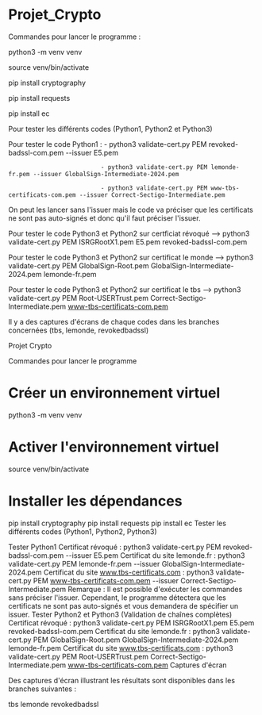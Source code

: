 # Projet_Crypto
Commandes pour lancer le programme :

python3 -m venv venv

source venv/bin/activate


pip install cryptography

pip install requests

pip install ec


Pour tester les différents codes (Python1, Python2 et Python3)

Pour tester le code Python1 : - python3 validate-cert.py PEM revoked-badssl-com.pem --issuer E5.pem

                              - python3 validate-cert.py PEM lemonde-fr.pem --issuer GlobalSign-Intermediate-2024.pem 
                          
                              - python3 validate-cert.py PEM www-tbs-certificats-com.pem --issuer Correct-Sectigo-Intermediate.pem
                              
On peut les lancer sans l'issuer mais le code va préciser que les certificats ne sont pas auto-signés et donc qu'il faut préciser l'issuer.

Pour tester le code Python3 et Python2 sur certficiat révoqué --> python3 validate-cert.py PEM ISRGRootX1.pem E5.pem revoked-badssl-com.pem

Pour tester le code Python3 et Python2 sur certificat le monde --> python3 validate-cert.py PEM GlobalSign-Root.pem GlobalSign-Intermediate-2024.pem lemonde-fr.pem

Pour tester le code Python3 et Python2 sur certificat le tbs --> python3 validate-cert.py PEM Root-USERTrust.pem Correct-Sectigo-Intermediate.pem www-tbs-certificats-com.pem

Il y a des captures d'écrans de chaque codes dans les branches concernées (tbs, lemonde, revokedbadssl)





Projet Crypto

Commandes pour lancer le programme

# Créer un environnement virtuel
python3 -m venv venv

# Activer l'environnement virtuel
source venv/bin/activate

# Installer les dépendances
pip install cryptography
pip install requests
pip install ec
Tester les différents codes (Python1, Python2, Python3)

Tester Python1
Certificat révoqué :
python3 validate-cert.py PEM revoked-badssl-com.pem --issuer E5.pem
Certificat du site lemonde.fr :
python3 validate-cert.py PEM lemonde-fr.pem --issuer GlobalSign-Intermediate-2024.pem
Certificat du site www.tbs-certificats.com :
python3 validate-cert.py PEM www-tbs-certificats-com.pem --issuer Correct-Sectigo-Intermediate.pem
Remarque :
Il est possible d'exécuter les commandes sans préciser l'issuer.
Cependant, le programme détectera que les certificats ne sont pas auto-signés et vous demandera de spécifier un issuer.
Tester Python2 et Python3 (Validation de chaînes complètes)
Certificat révoqué :
python3 validate-cert.py PEM ISRGRootX1.pem E5.pem revoked-badssl-com.pem
Certificat du site lemonde.fr :
python3 validate-cert.py PEM GlobalSign-Root.pem GlobalSign-Intermediate-2024.pem lemonde-fr.pem
Certificat du site www.tbs-certificats.com :
python3 validate-cert.py PEM Root-USERTrust.pem Correct-Sectigo-Intermediate.pem www-tbs-certificats-com.pem
Captures d'écran

Des captures d'écran illustrant les résultats sont disponibles dans les branches suivantes :

tbs
lemonde
revokedbadssl






